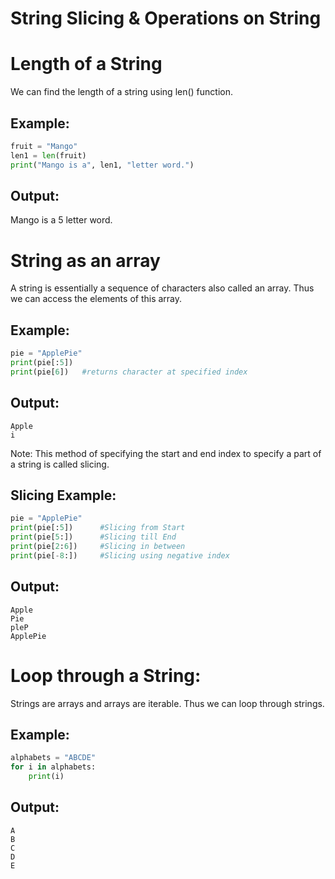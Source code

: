 # String Slicing & Operations on String
# Length of a String
We can find the length of a string using len() function.

## Example:
```python
fruit = "Mango"
len1 = len(fruit)
print("Mango is a", len1, "letter word.")
```
## Output:
Mango is a 5 letter word.
# String as an array
A string is essentially a sequence of characters also called an array. Thus we can access the elements of this array. 

## Example:
```python
pie = "ApplePie"
print(pie[:5])
print(pie[6])	#returns character at specified index
```
## Output:
```
Apple
i
```
 

Note: This method of specifying the start and end index to specify a part of a string is called slicing. 
## Slicing Example:
```python
pie = "ApplePie"
print(pie[:5])      #Slicing from Start
print(pie[5:])      #Slicing till End
print(pie[2:6])     #Slicing in between
print(pie[-8:])     #Slicing using negative index
```
## Output:
```
Apple
Pie
pleP
ApplePie
```
# Loop through a String:
Strings are arrays and arrays are iterable. Thus we can loop through strings.
## Example:
```python
alphabets = "ABCDE"
for i in alphabets:
    print(i)
  ```
## Output:
```
A
B
C
D
E
```
